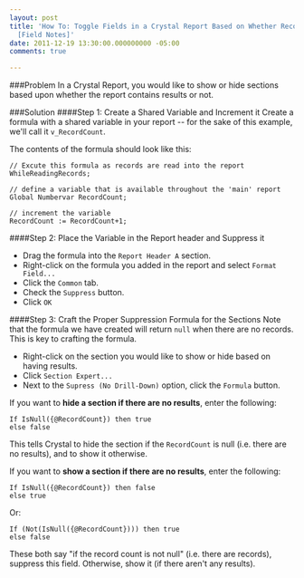 ```yaml
---
layout: post
title: 'How To: Toggle Fields in a Crystal Report Based on Whether Records are Returned
  [Field Notes]'
date: 2011-12-19 13:30:00.000000000 -05:00
comments: true

---
```

###Problem
In a Crystal Report, you would like to show or hide sections based upon whether the report contains results or not.

###Solution
####Step 1: Create a Shared Variable and Increment it
Create a formula with a shared variable in your report -- for the sake of this example, we'll call it `v_RecordCount`.

The contents of the formula should look like this:

```
// Excute this formula as records are read into the report
WhileReadingRecords;

// define a variable that is available throughout the 'main' report
Global Numbervar RecordCount;

// increment the variable
RecordCount := RecordCount+1;
```

####Step 2: Place the Variable in the Report header and Suppress it
* Drag the formula into the `Report Header A` section.
* Right-click on the formula you added in the report and select `Format Field...`
* Click the `Common` tab.
* Check the `Suppress` button.
* Click `OK`

####Step 3: Craft the Proper Suppression Formula for the Sections
Note that the formula we have created will return `null` when there are no records. This is key to crafting the formula.

* Right-click on the section you would like to show or hide based on having results.
* Click `Section Expert...`
* Next to the `Supress (No Drill-Down)` option, click the `Formula` button.

If you want to **hide a section if there are no results**, enter the following:
```
If IsNull({@RecordCount}) then true
else false
```

This tells Crystal to hide the section if the `RecordCount` is null (i.e. there are no results), and to show it otherwise.

If you want to **show a section if there are no results**, enter the following: 

```
If IsNull({@RecordCount}) then false
else true
```

Or:
```
If (Not(IsNull({@RecordCount}))) then true
else false
```

These both say "if the record count is not null" (i.e. there are records), suppress this field. Otherwise, show it (if there aren't any results).
